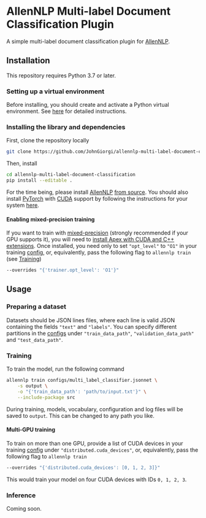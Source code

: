 # AllenNLP Multi-label Document Classification Plugin

A simple multi-label document classification plugin for [AllenNLP](https://allennlp.org/).

## Installation

This repository requires Python 3.7 or later.

### Setting up a virtual environment

Before installing, you should create and activate a Python virtual environment. See [here](https://github.com/allenai/allennlp#installing-via-pip) for detailed instructions.

### Installing the library and dependencies

First, clone the repository locally

```bash
git clone https://github.com/JohnGiorgi/allennlp-multi-label-document-classification.git
```

Then, install

```bash
cd allennlp-multi-label-document-classification
pip install --editable .
```

For the time being, please install [AllenNLP](https://github.com/allenai/allennlp) [from source](https://github.com/allenai/allennlp#installing-from-source). You should also install [PyTorch](https://pytorch.org/) with [CUDA](https://developer.nvidia.com/cuda-zone) support by following the instructions for your system [here](https://pytorch.org/get-started/locally/).

#### Enabling mixed-precision training

If you want to train with [mixed-precision](https://devblogs.nvidia.com/mixed-precision-training-deep-neural-networks/) (strongly recommended if your GPU supports it), you will need to [install Apex with CUDA and C++ extensions](https://github.com/NVIDIA/apex#quick-start). Once installed, you need only to set `"opt_level"` to `"O1"` in your training [config](configs), or, equivalently, pass the following flag to `allennlp train` (see [Training](#training))

```bash
--overrides "{'trainer.opt_level': 'O1'}"
```

## Usage

### Preparing a dataset

Datasets should be JSON lines files, where each line is valid JSON containing the fields `"text"` and `"labels"`. You can specify different partitions in the [configs](configs) under `"train_data_path"`, `"validation_data_path"` and `"test_data_path"`.

### Training

To train the model, run the following command

```bash
allennlp train configs/multi_label_classifier.jsonnet \
    -s output \
    -o "{'train_data_path': 'path/to/input.txt'}" \
    --include-package src
```

During training, models, vocabulary, configuration and log files will be saved to `output`. This can be changed to any path you like.

#### Multi-GPU training

To train on more than one GPU, provide a list of CUDA devices in your training [config](configs) under `"distributed.cuda_devices"`, or, equivalently, pass the following flag to `allennlp train`

```bash
--overrides "{'distributed.cuda_devices': [0, 1, 2, 3]}"
```

This would train your model on four CUDA devices with IDs `0, 1, 2, 3`.

### Inference

Coming soon.